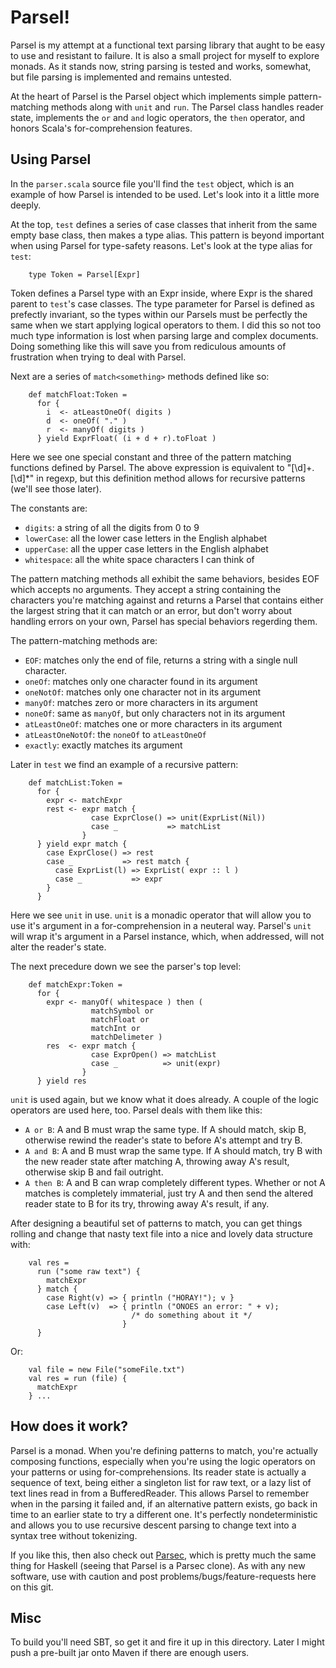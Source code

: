 # Parsel!

Parsel is my attempt at a functional text parsing library that aught to be 
easy to use and resistant to failure.  It is also a small project for myself
to explore monads.  As it stands now, string parsing is tested and works, 
somewhat, but file parsing is implemented and remains untested.

At the heart of Parsel is the Parsel object which implements simple pattern-
matching methods along with `unit` and `run`.  The Parsel class handles
reader state, implements the `or` and `and` logic operators, the `then` 
operator, and honors Scala's for-comprehension features.

## Using Parsel

In the `parser.scala` source file you'll find the `test` object, which is
an example of how Parsel is intended to be used.  Let's look into it a
little more deeply.

At the top, `test` defines a series of case classes that inherit from the same
empty base class, then makes a type alias.  This pattern is beyond important
when using Parsel for type-safety reasons.  Let's look at the type alias for
`test`:

        type Token = Parsel[Expr]

Token defines a Parsel type with an Expr inside, where Expr is the shared 
parent to `test`'s case classes.  The type parameter for Parsel is defined as
prefectly invariant, so the types within our Parsels must be perfectly the 
same when we start applying logical operators to them.  I did this so not too 
much type information is lost when parsing large and complex documents.
Doing something like this will save you from rediculous amounts of frustration
when trying to deal with Parsel.

Next are a series of `match<something>` methods defined like so:

        def matchFloat:Token =
          for {
            i  <- atLeastOneOf( digits )
            d  <- oneOf( "." )
            r  <- manyOf( digits )
          } yield ExprFloat( (i + d + r).toFloat )

Here we see one special constant and three of the pattern matching functions
defined by Parsel.  The above expression is equivalent to "[\d]+\.[\d]*" in
regexp, but this definition method allows for recursive patterns (we'll see 
those later).

The constants are:

* `digits`: a string of all the digits from 0 to 9
* `lowerCase`: all the lower case letters in the English alphabet
* `upperCase`: all the upper case letters in the English alphabet
* `whitespace`: all the white space characters I can think of

The pattern matching methods all exhibit the same behaviors, besides EOF which
accepts no arguments.  They accept a string containing the characters you're 
matching against and returns a Parsel that contains either the largest string 
that it can match or an error, but don't worry about handling errors on your 
own, Parsel has special behaviors regerding them.

The pattern-matching methods are:

* `EOF`: matches only the end of file, returns a string with a single null 
character.
* `oneOf`: matches only one character found in its argument
* `oneNotOf`: matches only one character not in its argument
* `manyOf`: matches zero or more characters in its argument
* `noneOf`: same as `manyOf`, but only characters not in its argument
* `atLeastOneOf`: matches one or more characters in its argument
* `atLeastOneNotOf`: the `noneOf` to `atLeastOneOf`
* `exactly`: exactly matches its argument

Later in `test` we find an example of a recursive pattern:

        def matchList:Token =
          for {
            expr <- matchExpr
            rest <- expr match {
                      case ExprClose() => unit(ExprList(Nil))
                      case _           => matchList
                    }
          } yield expr match {
            case ExprClose() => rest
            case _           => rest match {
              case ExprList(l) => ExprList( expr :: l )
              case _           => expr
            }
          }

Here we see `unit` in use.  `unit` is a monadic operator that will allow you to
use it's argument in a for-comprehension in a neuteral way.  Parsel's `unit` 
will wrap it's argument in a Parsel instance, which, when addressed, will not 
alter the reader's state.

The next precedure down we see the parser's top level:

        def matchExpr:Token = 
          for {
            expr <- manyOf( whitespace ) then (
                      matchSymbol or
                      matchFloat or
                      matchInt or
                      matchDelimeter )
            res  <- expr match {
                      case ExprOpen() => matchList
                      case _          => unit(expr)
                    }
          } yield res

`unit` is used again, but we know what it does already.  A couple of the 
logic operators are used here, too.  Parsel deals with them like this:

* `A or B`: A and B must wrap the same type.  If A should match, skip B, 
otherwise rewind the reader's state to before A's attempt and try B.
* `A and B`: A and B must wrap the same type.  If A should match, try B
with the new reader state after matching A, throwing away A's result, 
otherwise skip B and fail outright.
* `A then B`: A and B can wrap completely different types.  Whether or not
A matches is completely immaterial, just try A and then send the altered
reader state to B for its try, throwing away A's result, if any.

After designing a beautiful set of patterns to match, you can get things 
rolling and change that nasty text file into a nice and lovely data structure
with:

        val res = 
          run ("some raw text") {
            matchExpr
          } match {
            case Right(v) => { println ("HORAY!"); v }
            case Left(v)  => { println ("ONOES an error: " + v); 
                               /* do something about it */ 
                             }
          }

Or:

        val file = new File("someFile.txt")
        val res = run (file) {
          matchExpr
        } ...

## How does it work?

Parsel is a monad.  When you're defining patterns to match, you're actually 
composing functions, especially when you're using the logic operators on
your patterns or using for-comprehensions.  Its reader state is actually a
sequence of text, being either a singleton list for raw text, or a lazy list
of text lines read in from a BufferedReader.  This allows Parsel to remember
when in the parsing it failed and, if an alternative pattern exists, go back
in time to an earlier state to try a different one.  It's perfectly 
nondeterministic and allows you to use recursive descent parsing to change
text into a syntax tree without tokenizing.

If you like this, then also check out [Parsec](www.haskell.org/haskellwiki/Parsec), which is pretty much the same thing for Haskell (seeing that Parsel is a
Parsec clone).  As with any new software, use with caution and post 
problems/bugs/feature-requests here on this git.

## Misc

To build you'll need SBT, so get it and fire it up in this directory.  Later
I might push a pre-built jar onto Maven if there are enough users.